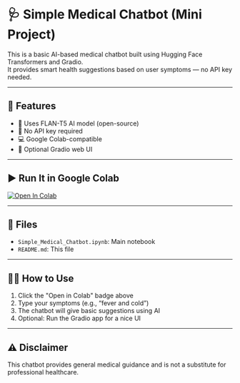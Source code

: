 # 🩺 Simple Medical Chatbot (Mini Project)

This is a basic AI-based medical chatbot built using Hugging Face Transformers and Gradio.  
It provides smart health suggestions based on user symptoms — no API key needed.

---

## 🚀 Features
- 🤖 Uses FLAN-T5 AI model (open-source)
- 🔐 No API key required
- 💻 Google Colab-compatible
- 🎨 Optional Gradio web UI

---

## ▶️ Run It in Google Colab

[![Open In Colab](https://colab.research.google.com/assets/colab-badge.svg)](https://colab.research.google.com/github/madhesh_1612/Simple-Medical-Chatbot/blob/main/Simple_Medical_Chatbot.ipynb)

---

## 📁 Files
- `Simple_Medical_Chatbot.ipynb`: Main notebook
- `README.md`: This file

---

## 🙋‍♂️ How to Use
1. Click the "Open in Colab" badge above  
2. Type your symptoms (e.g., “fever and cold”)  
3. The chatbot will give basic suggestions using AI  
4. Optional: Run the Gradio app for a nice UI

---

## ⚠️ Disclaimer
This chatbot provides general medical guidance and is not a substitute for professional healthcare.
